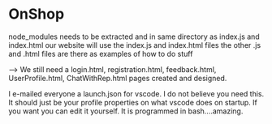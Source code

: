 # OnShop
node_modules needs to be extracted and in same directory as index.js and index.html
our website will use the index.js and index.html files the other .js and .html files are there as examples of how to do stuff

-->
We still need a login.html, registration.html, feedback.html, UserProfile.html, ChatWithRep.html pages created and designed.

I e-mailed everyone a launch.json for vscode.  I do not believe you need this.  It should just be your profile properties on what vscode does on startup.  If you want you can edit it yourself.  It is programmed in bash....amazing.
